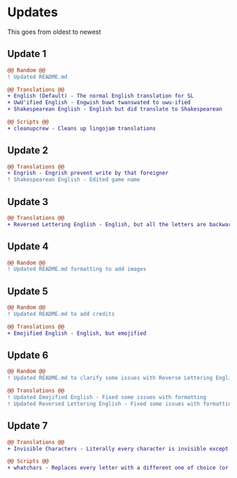 # Updates

This goes from oldest to newest

## Update 1

```diff
@@ Random @@
! Updated README.md

@@ Translations @@
+ English (Default) - The normal English translation for SL
+ UwU'ified English - Engwish buwt twanswated to uwu-ified
+ Shakespearean English - English but did translate to Shakespearean

@@ Scripts @@
+ cleanupcrew - Cleans up lingojam translations
```

## Update 2

```diff
@@ Translations @@
+ Engrish - Engrish prevent write by that foreigner
! Shakespearean English - Edited game name
```

## Update 3

```diff
@@ Translations @@
+ Reversed Lettering English - English, but all the letters are backwards
```

## Update 4

```diff
@@ Random @@
! Updated README.md formatting to add images
```

## Update 5

```diff
@@ Random @@
! Updated README.md to add credits

@@ Translations @@
+ Emojified English - English, but emojified
```

## Update 6

```diff
@@ Random @@
! Updated README.md to clarify some issues with Reverse Lettering English

@@ Translations @@
! Updated Emojified English - Fixed some issues with formatting
! Updated Reversed Lettering English - Fixed some issues with formatting
```

## Update 7

```diff
@@ Translations @@
+ Invisible Characters - Literally every character is invisible except some essentials

@@ Scripts @@
+ whatchars - Replaces every letter with a different one of choice (or word...)
```